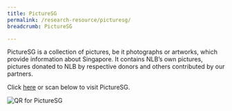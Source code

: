 ```yaml
---
title: PictureSG
permalink: /research-resource/picturesg/
breadcrumb: PictureSG

---
```



PictureSG is a collection of pictures, be it photographs or artworks, which provide information about Singapore. It contains NLB’s own pictures, pictures donated to NLB by respective donors and others contributed by our partners.

Click [here](http://eresources.nlb.gov.sg/pictures/) or scan below to visit PictureSG.

![QR for PictureSG](/images/qr-picturesg.png)